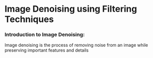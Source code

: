 # Image Denoising using Filtering Techniques

### Introduction to Image Denoising:

Image denoising is the process of removing noise from an image while preserving important features and details
